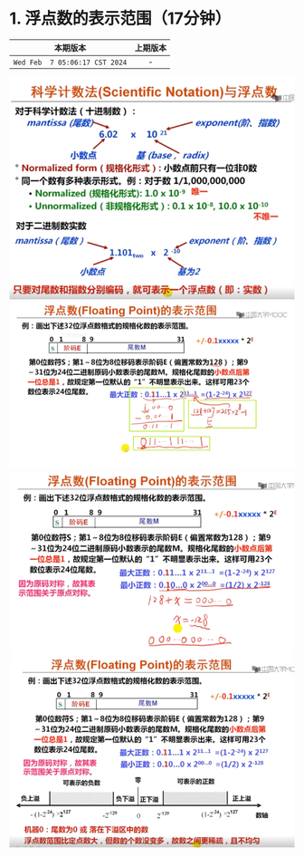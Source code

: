 # 1. 浮点数的表示范围（17分钟）

|本期版本|上期版本
|:---:|:---:
`Wed Feb  7 05:06:17 CST 2024` | -


<img src="./01.png" />
<img src="./02.png" />
<img src="./03.png" />
<img src="./04.png" />